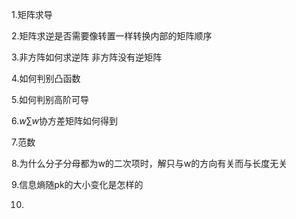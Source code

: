 1.矩阵求导

2.矩阵求逆是否需要像转置一样转换内部的矩阵顺序

3.非方阵如何求逆阵
非方阵没有逆矩阵

4.如何判别凸函数

5.如何判别高阶可导

6.$w\sum w$协方差矩阵如何得到

7.范数

8.为什么分子分母都为w的二次项时，解只与w的方向有关而与长度无关

9.信息熵随pk的大小变化是怎样的

10.